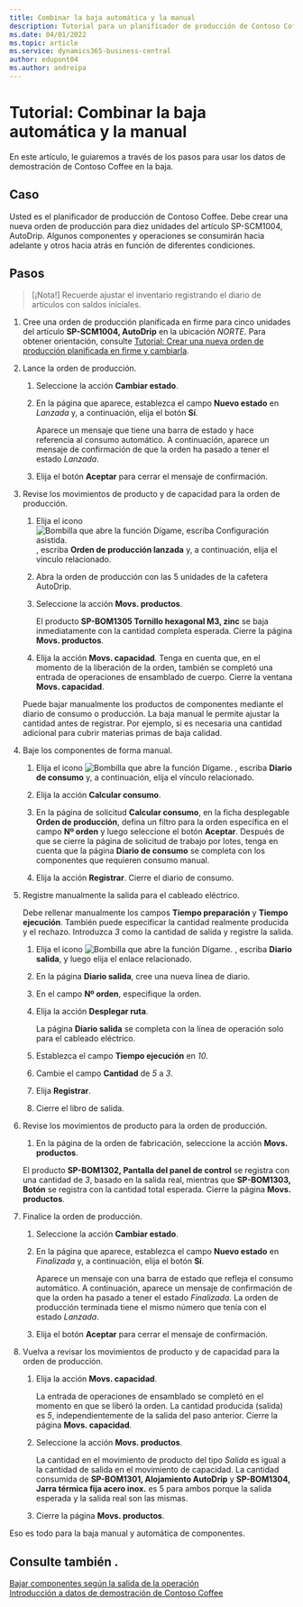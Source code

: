 ```yaml
---
title: Combinar la baja automática y la manual
description: Tutorial para un planificador de producción de Contoso Coffee que quiere combinar la baja automática y la manual.
ms.date: 04/01/2022
ms.topic: article
ms.service: dynamics365-business-central
author: edupont04
ms.author: andreipa
---
```


# <a name="walkthrough-combine-automatic-and-manual-flushing"></a><a name="walkthrough-combine-automatic-and-manual-flushing"></a><a name="walkthrough-combine-automatic-and-manual-flushing"></a>Tutorial: Combinar la baja automática y la manual

En este artículo, le guiaremos a través de los pasos para usar los datos de demostración de Contoso Coffee en la baja.  

## <a name="scenario"></a><a name="scenario"></a><a name="scenario"></a>Caso

Usted es el planificador de producción de Contoso Coffee. Debe crear una nueva orden de producción para diez unidades del artículo SP-SCM1004, AutoDrip. Algunos componentes y operaciones se consumirán hacia adelante y otros hacia atrás en función de diferentes condiciones.

## <a name="steps"></a><a name="steps"></a><a name="steps"></a>Pasos

> [¡Nota!] Recuerde ajustar el inventario registrando el diario de artículos con saldos iniciales.

1. Cree una orden de producción planificada en firme para cinco unidades del artículo **SP-SCM1004, AutoDrip** en la ubicación *NORTE*. Para obtener orientación, consulte [Tutorial: Crear una nueva orden de producción planificada en firme y cambiarla](create-firm-planned-production-order-change.md).  

2. Lance la orden de producción.

    1. Seleccione la acción **Cambiar estado**.  

    2. En la página que aparece, establezca el campo **Nuevo estado** en *Lanzada* y, a continuación, elija el botón **Sí**.  

        Aparece un mensaje que tiene una barra de estado y hace referencia al consumo automático. A continuación, aparece un mensaje de confirmación de que la orden ha pasado a tener el estado *Lanzada*.  

    3. Elija el botón **Aceptar** para cerrar el mensaje de confirmación.

3. Revise los movimientos de producto y de capacidad para la orden de producción.

    1. Elija el icono ![Bombilla que abre la función Dígame, escriba Configuración asistida.](../../media/ui-search/search_small.png "Dígame qué desea hacer") , escriba **Orden de producción lanzada** y, a continuación, elija el vínculo relacionado.  

    2. Abra la orden de producción con las 5 unidades de la cafetera AutoDrip.  

    3. Seleccione la acción **Movs. productos**.  

        El producto **SP-BOM1305 Tornillo hexagonal M3, zinc** se baja inmediatamente con la cantidad completa esperada. Cierre la página **Movs. productos**.  

    4. Elija la acción **Movs. capacidad**.  Tenga en cuenta que, en el momento de la liberación de la orden, también se completó una entrada de operaciones de ensamblado de cuerpo. Cierre la ventana **Movs. capacidad**.

    Puede bajar manualmente los productos de componentes mediante el diario de consumo o producción. La baja manual le permite ajustar la cantidad antes de registrar. Por ejemplo, si es necesaria una cantidad adicional para cubrir materias primas de baja calidad.
4. Baje los componentes de forma manual.  
    1. Elija el icono ![Bombilla que abre la función Dígame.](../../media/ui-search/search_small.png "Dígame qué desea hacer") , escriba **Diario de consumo** y, a continuación, elija el vínculo relacionado.  

    2. Elija la acción **Calcular consumo**.  

    3. En la página de solicitud **Calcular consumo**, en la ficha desplegable **Orden de producción**, defina un filtro para la orden específica en el campo **Nº orden** y luego seleccione el botón **Aceptar**. Después de que se cierre la página de solicitud de trabajo por lotes, tenga en cuenta que la página **Diario de consumo** se completa con los componentes que requieren consumo manual.

    4. Elija la acción **Registrar**. Cierre el diario de consumo.

5. Registre manualmente la salida para el cableado eléctrico.  

    Debe rellenar manualmente los campos **Tiempo preparación** y **Tiempo ejecución**. También puede especificar la cantidad realmente producida y el rechazo. Introduzca *3* como la cantidad de salida y registre la salida.

    1. Elija el icono ![Bombilla que abre la función Dígame.](../../media/ui-search/search_small.png "Dígame qué desea hacer") , escriba **Diario salida**, y luego elija el enlace relacionado.  

    2. En la página **Diario salida**, cree una nueva línea de diario.  

    3. En el campo **Nº orden**, especifique la orden.  

    4. Elija la acción **Desplegar ruta**.  

        La página **Diario salida** se completa con la línea de operación solo para el cableado eléctrico.

    5. Establezca el campo **Tiempo ejecución** en *10*.  

    6. Cambie el campo **Cantidad** de *5* a *3*.

    7. Elija **Registrar**.  
    8. Cierre el libro de salida.

6. Revise los movimientos de producto para la orden de producción.

    1. En la página de la orden de fabricación, seleccione la acción **Movs. productos**.  

    El producto **SP-BOM1302, Pantalla del panel de control** se registra con una cantidad de *3*, basado en la salida real, mientras que **SP-BOM1303, Botón** se registra con la cantidad total esperada. Cierre la página **Movs. productos**.

7. Finalice la orden de producción.  

    1. Seleccione la acción **Cambiar estado**.
    2. En la página que aparece, establezca el campo **Nuevo estado** en *Finalizada* y, a continuación, elija el botón **Sí**.  

        Aparece un mensaje con una barra de estado que refleja el consumo automático. A continuación, aparece un mensaje de confirmación de que la orden ha pasado a tener el estado *Finalizada*. La orden de producción terminada tiene el mismo número que tenía con el estado *Lanzada*.
    3. Elija el botón **Aceptar** para cerrar el mensaje de confirmación.

8. Vuelva a revisar los movimientos de producto y de capacidad para la orden de producción.

    1. Elija la acción **Movs. capacidad**.  

        La entrada de operaciones de ensamblado se completó en el momento en que se liberó la orden. La cantidad producida (salida) es *5*, independientemente de la salida del paso anterior. Cierre la página **Movs. capacidad**.

    2. Seleccione la acción **Movs. productos**.  

        La cantidad en el movimiento de producto del tipo *Salida* es igual a la cantidad de salida en el movimiento de capacidad. La cantidad consumida de **SP-BOM1301, Alojamiento AutoDrip** y **SP-BOM1304, Jarra térmica fija acero inox.** es 5 para ambos porque la salida esperada y la salida real son las mismas. 

    3. Cierre la página **Movs. productos**.  

Eso es todo para la baja manual y automática de componentes.

## <a name="see-also"></a><a name="see-also"></a><a name="see-also"></a>Consulte también .

[Bajar componentes según la salida de la operación](../../production-how-to-flush-components-according-to-operation-output.md)  
[Introducción a datos de demostración de Contoso Coffee](contoso-coffee-manufacturing-intro.md)  
